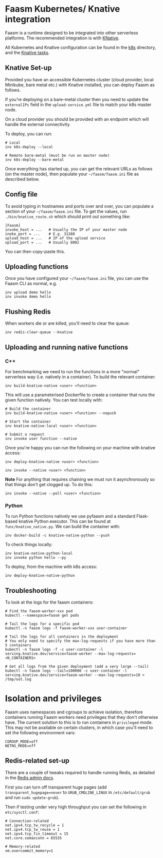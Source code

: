 # Faasm Kubernetes/ Knative integration

Faasm is a runtime designed to be integrated into other serverless platforms.
The recommended integration is with [KNative](https://cloud.google.com/knative/).

All Kubernetes and Knative configuration can be found in the [k8s](../k8s) 
directory, and the [Knative tasks](../tasks/knative.py).

## Knative Set-up

Provided you have an accessible Kubernetes cluster (cloud provider, local Minikube, 
bare metal etc.) with Knative installed, you can deploy Faasm as follows.

If you're deploying on a bare-metal cluster then you need to update the `externalIPs` 
field in the `upload-service.yml` file to match your k8s master node. 

On a cloud provider you should be provided with an endpoint which will handle the external 
connectivity.

To deploy, you can run:

```
# Local
inv k8s-deploy --local

# Remote bare-metal (must be run on master node)
inv k8s-deploy --bare-metal
```

Once everything has started up, you can get the relevant URLs as follows (on the master node), 
then populate your `~/faasm/faasm.ini` file as described below.

## Config file

To avoid typing in hostnames and ports over and over, you can populate a section of your 
`~/faasm/faasm.ini` file. To get the values, run `./bin/knative_route.sh` which should print out 
something like:

```
[Faasm]
invoke_host = ...   # Usually the IP of your master node
inoke_port = ...    # E.g. 31380
upload_host = ...   # IP of the upload service
upload_port = ...   # Usually 8002
```

You can then copy-paste this.

## Uploading functions

Once you have configured your `~/faasm/faasm.ini` file, you can use the Faasm 
CLI as normal, e.g.

```
inv upload demo hello
inv invoke demo hello
```

## Flushing Redis

When workers die or are killed, you'll need to clear the queue:

```
inv redis-clear-queue --knative
```

## Uploading and running native functions

### C++

For benchmarking we need to run the functions in a more "normal" serverless way (i.e. natively 
in a container). To build the relevant container:

```
inv build-knative-native <user> <function>
```

This will use a parameterised Dockerfile to create a container that runs the given function 
natively. You can test locally with:

```
# Build the container
inv build-knative-native <user> <function> --nopush

# Start the container
inv knative-native-local <user> <function>

# Submit a request
inv invoke user function --native
```

Once you're happy you can run the following on your machine with knative access:

```
inv deploy-knative-native <user> <function>

inv invoke --native <user> <function>
```

**Note** For anything that requires chaining we must run it asynchronously so that things 
don't get clogged up. To do this:

```
inv invoke --native --poll <user> <function>
```

### Python

To run Python functions natively we use pyfaasm and a standard Flask-based knative Python 
executor. This can be found at `func/knative_native.py`. We can build the container with:

```
inv docker-build -c knative-native-python --push
```

To check things locally:

```
inv knative-native-python-local
inv invoke python hello --py
```

To deploy, from the machine with k8s access:

```
inv deploy-knative-native-python
```

## Troubleshooting

To look at the logs for the faasm containers:

```
# Find the faasm-worker-xxx pod
kubectl --namespace=faasm get pods

# Tail the logs for a specific pod
kubectl -n faasm logs -f faasm-worker-xxx user-container

# Tail the logs for all containers in the deployment
# You only need to specify the max-log-requests if you have more than 5 containers
kubectl -n faasm logs -f -c user-container -l serving.knative.dev/service=faasm-worker --max-log-requests=<N_CONTAINERS>

# Get all logs from the given deployment (add a very large --tail)
kubectl -n faasm logs --tail=100000 -c user-container -l serving.knative.dev/service=faasm-worker --max-log-requests=10 > /tmp/out.log
```

# Isolation and privileges

Faasm uses namespaces and cgroups to achieve isolation, therefore containers running 
Faasm workers need privileges that they don't otherwise have. The current solution to 
this is to run containers in `privileged` mode. This may not be available on certain 
clusters, in which case you'll need to set the following environment vars:
 
```
CGROUP_MODE=off
NETNS_MODE=off
```

## Redis-related set-up

There are a couple of tweaks required to handle running Redis, as detailed in the
[Redis admin docs](https://redis.io/topics/admin).

First you can turn off transparent huge pages (add `transparent_hugepage=never` 
to `GRUB_CMDLINE_LINUX` in `/etc/default/grub` and run `sudo update-grub`).

Then if testing under very high throughput you can set the following in `etc/sysctl.conf`:

```
# Connection-related
net.ipv4.tcp_tw_recycle = 1
net.ipv4.tcp_tw_reuse = 1
net.ipv4.tcp_fin_timeout = 15
net.core.somaxconn = 65535

# Memory-related
vm.overcommit_memory=1
```
